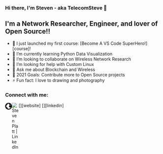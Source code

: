 ### Hi there, I'm Steven - aka TelecomSteve 👋
## I'm a Network Researcher, Engineer, and lover of Open Source!!

- 🔭 I just launched my first course: [Become A VS Code SuperHero!][course]!
- 🌱 I’m currently learning Python Data Visualization
- 👯 I’m looking to collaborate on Wireless Network Research
- 🤔 I’m looking for help with Custom Linux
- 💬 Ask me about Blockchain and Wireless
- 🥅 2021 Goals: Contribute more to Open Source projects
- ⚡ Fun fact: I love to drawing and photography

### Connect with me:

[<img align="left" alt="telecomsteve.com" width="22px" src="https://raw.githubusercontent.com/iconic/open-iconic/master/svg/globe.svg" />][website]
[<img align="left" alt="Steven Platt | LinkedIn" width="22px" src="https://cdn.jsdelivr.net/npm/simple-icons@v3/icons/linkedin.svg" />][linkedin]

<br />

<!--
**stevenplatt/stevenplatt** is a ✨ _special_ ✨ repository because its `README.md` (this file) appears on your GitHub profile.

Here are some ideas to get you started:

- 🔭 I’m currently working on ...
- 🌱 I’m currently learning ...
- 👯 I’m looking to collaborate on ...
- 🤔 I’m looking for help with ...
- 💬 Ask me about ...
- 📫 How to reach me: ...
- 😄 Pronouns: ...
- ⚡ Fun fact: ...
-->
